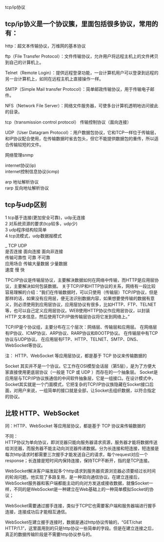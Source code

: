 tcp/ip协议

tcp/ip协义是一个协议簇，里面包括很多协议，常用的有：
------------
http：超文本传输协议，万维网的基本协议  

ftp（File Transfer Protocol）：文件传输协议，允许用户将远程主机上的文件拷贝到自己的计算机上。 

Telnet（Remote Login）：提供远程登录功能，一台计算机用户可以登录到远程的另一台计算机上，如同在远程主机上直接操作一样。 

SMTP（Simple Mail transfer Protocol）：简单邮政传输协议，用于传输电子邮件。 

NFS（Network File Server）：网络文件服务器，可使多台计算机透明地访问彼此的目录。 

tcp（transmission control protocol） 传输控制协议（面向连接）  

UDP（User Datagram Protocol）：用户数据包协议，它和TCP一样位于传输层，和IP协议配合使用，在传输数据时省去包头，但它不能提供数据包的重传，所以适合传输较短的文件。

网络管理snmp  

internet协议(ip)  
internet控制信息协议(icmp)  

arp 地址解析协议  
rarp 反向地址解析协议  

  
  


tcp与udp区别
--------------
1 tcp基于连接(更加安全可靠)，udp无连接  
2 对系统资源的要求(tcp较多，udp少)  
3 udp程序结构较简单  
4 tcp流模式，udp数据报模式  

 _            TCP       UDP   
是否连接     面向连接   面向非连接  
传输可靠性     可靠      不可靠  
应用场合    传输大量数据  少量数据   
速度          慢          快  



TPC/IP协议是传输层协议，主要解决数据如何在网络中传输，而HTTP是应用层协议，主要解决如何包装数据。
关于TCP/IP和HTTP协议的关系，网络有一段比较容易理解的介绍：“我们在传输数据时，可以只使用（传输层）TCP/IP协议，但是那样的话，如果没有应用层，便无法识别数据内容，如果想要使传输的数据有意义，则必须使用到应用层协议，应用层协议有很多，比如HTTP、FTP、TELNET等，也可以自己定义应用层协议。WEB使用HTTP协议作应用层协议，以封装HTTP 文本信息，然后使用TCP/IP做传输层协议将它发到网络上。”

TCP/IP是个协议组，主要分布在三个层次：网络层、传输层和应用层。
在网络层有IP协议、ICMP协议、ARP协议、RARP协议和BOOTP协议。
在传输层中有TCP协议与UDP协议。
在应用层有FTP、HTTP、TELNET、SMTP、DNS、WebSocket等协议。



注：
HTTP、WebSocket 等应用层协议，都是基于 TCP 协议来传输数据的

Socket 其实并不是一个协议。它工作在OSI模型会话层（第5层），是为了方便大家直接使用更底层协议（一般是 TCP 或 UDP ）而存在的一个抽象层。
Socket是应用层与TCP/IP协议族通信的中间软件抽象层，它是一组接口。在设计模式中，Socket其实就是一个门面模式，它把复杂的TCP/IP协议族隐藏在Socket接口后面，对用户来说，一组简单的接口就是全部，让Socket去组织数据，以符合指定的协议。



比较 HTTP、WebSocket 
-----------------
同：HTTP、WebSocket 等应用层协议，都是基于 TCP 协议来传输数据的  

不同：  
HTTP协议为单向协议，即浏览器只能向服务器请求资源，服务器才能将数据传送给浏览器，而服务器不能主动向浏览器传递数据。分为长连接和短连接，短连接是每次http请求时都需要三次握手才能发送自己的请求，每个request对应一个response；长连接是短时间内保持连接，保持TCP不断开，指的是TCP连接。  

WebSocket解决客户端发起多个http请求到服务器资源浏览器必须要经过长时间的轮询问题。他实现了多路复用，是一种双向通信协议。在建立连接后，WebSocket服务器和客户端都能主动的向对方发送或接收数据，就像Socket一样，不同的是WebSocket是一种建立在Web基础上的一种简单模拟Socket的协议；     

WebSocket需要通过握手连接，类似于TCP它也需要客户端和服务器端进行握手连接，连接成功后才能相互通信。

WebSocket在建立握手连接时，数据是通过http协议传输的，“GET/chat HTTP/1.1”，这里面用到的只是http协议一些简单的字段。但是在建立连接之后，真正的数据传输阶段是不需要http协议参与的。  
























